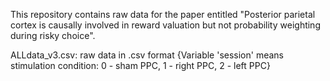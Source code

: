 
This repository contains raw data for the paper entitled "Posterior parietal cortex is causally involved in reward valuation but not probability weighting during risky choice".
  
ALLdata_v3.csv: raw data in .csv format
{Variable 'session' means stimulation condition: 0 - sham PPC, 1 - right PPC, 2 - left PPC}
